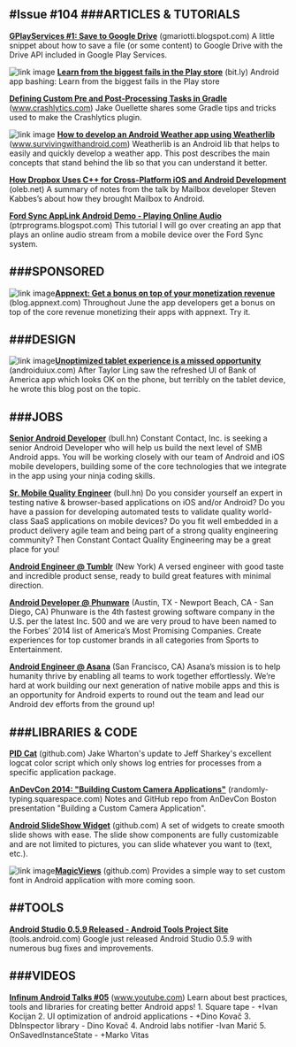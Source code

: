 #Issue #104
###ARTICLES & TUTORIALS
-------------------------------------------------
[**GPlayServices #1: Save to Google Drive**](http://gmariotti.blogspot.com/2014/05/gplayservices-1-save-to-google-drive.html) (gmariotti.blogspot.com)
A little snippet about how to save a file (or some content) to Google Drive with the Drive API included in Google Play Services.
 
![ link image	 	](http://awcntt-article-image.qiniudn.com/issue#104square_Bildschirmfoto_2014-06-01_um_15.59.50.png) [**Learn from the biggest fails in the Play store**](http://bit.ly/andbigfails) (bit.ly)
Android app bashing: Learn from the biggest fails in the Play store
 
[**Defining Custom Pre and Post-Processing Tasks in Gradle**](http://www.crashlytics.com/blog/defining-custom-pre-and-post-processing-tasks-in-gradle/) (www.crashlytics.com)
Jake Ouellette shares some Gradle tips and tricks used to make the Crashlytics plugin.
 
![ link image	 	](http://awcntt-article-image.qiniudn.com/issue#104square_Bildschirmfoto_2014-06-01_um_15.59.50.png) [**How to develop an Android Weather app using Weatherlib**](http://www.survivingwithandroid.com/2014/05/how-to-develop-android-weather-app.html) (www.survivingwithandroid.com)
Weatherlib is an Android lib that helps to easily and quickly develop a weather app. This post describes the main concepts that stand behind the lib so that you can understand it better.
 
[**How Dropbox Uses C++ for Cross-Platform iOS and Android Development**](http://oleb.net/blog/2014/05/how-dropbox-uses-cplusplus-cross-platform-development/) (oleb.net)
A summary of notes from the talk by Mailbox developer Steven Kabbesʼs about how they brought Mailbox to Android.
 
[**Ford Sync AppLink Android Demo - Playing Online Audio**](http://ptrprograms.blogspot.com/2014/05/ford-sync-applink-android-demo-playing.html) (ptrprograms.blogspot.com)
This tutorial I will go over creating an app that plays an online audio stream from a mobile device over the Ford Sync system.
 
###SPONSORED
-------------------------------------------------
 
![ link image	 	 ](http://awcntt-article-image.qiniudn.com/issue#104square_Bildschirmfoto_2014-06-01_um_16.02.34.png)[**Appnext: Get a bonus on top of your monetization revenue**](http://blog.appnext.com/?ref=adrw/2014/06/01/june-bonuses-are-here-get-500-on-top-of-your-monetization-revenue/) (blog.appnext.com)
Throughout June the app developers get a bonus on top of the core revenue monetizing their apps with appnext. Try it.
 
###DESIGN
-------------------------------------------------
![ link image	 	 ](http://awcntt-article-image.qiniudn.com/issue#104square_Bildschirmfoto_2014-06-01_um_16.04.05.png)[**Unoptimized tablet experience is a missed opportunity**](http://androiduiux.com/2014/05/30/unoptimized-tablet-experience/) (androiduiux.com)
After Taylor Ling saw the refreshed UI of Bank of America app which looks OK on the phone, but terribly on the tablet device, he wrote this blog post on the topic.
 
###JOBS
-------------------------------------------------
[**Senior Android Developer**](http://bull.hn/l/212X1/) (bull.hn)
Constant Contact, Inc. is seeking a senior Android Developer who will help us build the next level of SMB Android apps. You will be working closely with our team of Android and iOS mobile developers, building some of the core technologies that we integrate in the app using your ninja coding skills.
 
[**Sr. Mobile Quality Engineer**](http://bull.hn/l/212X0/) (bull.hn)
Do you consider yourself an expert in testing native & browser-based applications on iOS and/or Android? Do you have a passion for developing automated tests to validate quality world-class SaaS applications on mobile devices? Do you fit well embedded in a product delivery agile team and being part of a strong quality engineering community? Then Constant Contact Quality Engineering may be a great place for you!
 
[**Android Engineer @ Tumblr**](http://www.jobscore.com/jobs2/tumblr/android-engineer/aVgT38MQ0r4RdviGakNqq7?ref=rss&sid=68) (New York)
A versed engineer with good taste and incredible product sense, ready to build great features with minimal direction.
 
[**Android Developer @ Phunware**](http://www.phunware.com/company/careers/current-openings/) (Austin, TX - Newport Beach, CA - San Diego, CA)
Phunware is the 4th fastest growing software company in the U.S. per the latest Inc. 500 and we are very proud to have been named to the Forbes’ 2014 list of America’s Most Promising Companies. Create experiences for top customer brands in all categories from Sports to Entertainment.
 
[**Android Engineer @ Asana**](https://asana.com/jobs/software-engineer-mobile) (San Francisco, CA)
Asana’s mission is to help humanity thrive by enabling all teams to work together effortlessly. We’re hard at work building our next generation of native mobile apps and this is an opportunity for Android experts to round out the team and lead our Android dev efforts from the ground up!
 
###LIBRARIES & CODE
-------------------------------------------------
[**PID Cat**](https://github.com/JakeWharton/pidcat) (github.com)
Jake Wharton's update to Jeff Sharkey's excellent logcat color script which only shows log entries for processes from a specific application package.
 
[**AnDevCon 2014: "Building Custom Camera Applications"**](https://randomly-typing.squarespace.com/blog/2014/5/31/presentation-from-andevcon-2014) (randomly-typing.squarespace.com)
Notes and GitHub repo from AnDevCon Boston presentation "Building a Custom Camera Application".
 
[**Android SlideShow Widget**](https://github.com/marvinlabs/android-slideshow-widget) (github.com)
A set of widgets to create smooth slide shows with ease. The slide show components are fully customizable and are not limited to pictures, you can slide whatever you want to (text, etc.).
 
![ link image	 	 ](http://awcntt-article-image.qiniudn.com/issue#104square_Bildschirmfoto_2014-06-01_um_16.04.51.png)[**MagicViews**](https://github.com/ikocijan/MagicViews) (github.com)
Provides a simple way to set custom font in Android application with more coming soon.
 
##TOOLS
-------------------------------------------------
[**Android Studio 0.5.9 Released - Android Tools Project Site**](http://tools.android.com/recent/androidstudio059released) (tools.android.com)
Google just released Android Studio 0.5.9 with numerous bug fixes and improvements.
 
###VIDEOS
-------------------------------------------------
[**Infinum Android Talks #05**](https://www.youtube.com/watch?v=PS-4VZi750s) (www.youtube.com)
Learn about best practices, tools and libraries for creating better Android apps! 1. Square tape - +Ivan Kocijan  2. UI optimization of android applications - +Dino Kovač  3. DbInspector library - Dino Kovač 4. Android labs notifier -Ivan Marić 5. OnSavedInstanceState - +Marko Vitas 
